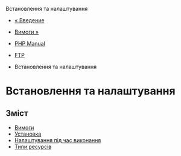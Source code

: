Встановлення та налаштування

-   [« Введение](intro.ftp.html)
    
-   [Вимоги »](ftp.requirements.html)
    
-   [PHP Manual](index.html)
    
-   [FTP](book.ftp.html)
    
-   Встановлення та налаштування
    

# Встановлення та налаштування

## Зміст

-   [Вимоги](ftp.requirements.html)
-   [Установка](ftp.installation.html)
-   [Налаштування під час виконання](ftp.configuration.html)
-   [Типи ресурсів](ftp.resources.html)